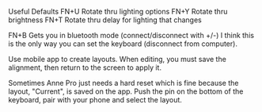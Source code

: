 
Useful Defaults
FN+U Rotate thru lighting options
FN+Y Rotate thru brightness
FN+T Rotate thru delay for lighting that changes

FN+B  Gets you in bluetooth mode (connect/disconnect with +/-)
I think this is the only way you can set the keyboard (disconnect from computer).

Use mobile app to create layouts.  When editing, you must save the alignment,
then return to the screen to apply it.


Sometimes Anne Pro just needs a hard reset which is fine because the layout,
"Current", is saved on the app.  Push the pin on the bottom of the keyboard,
pair with your phone and select the layout.
